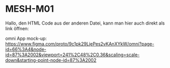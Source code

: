 # MESH-M01

Hallo,
den HTML Code aus der anderen Datei, kann man hier auch direkt als link öffnen:

omni App mock-up:
https://www.figma.com/proto/9c1pk29LjePes2vKAnXYkW/omni?page-id=66%3A4&node-id=87%3A2002&viewport=241%2C48%2C0.36&scaling=scale-down&starting-point-node-id=87%3A2002




